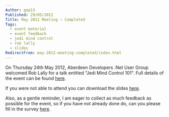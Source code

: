 ```yaml
---
Author: gep13
Published: 29/05/2012
Title: May 2012 Meeting – Completed
Tags:
  - event material
  - event feedback
  - jedi mind control
  - rob lally
  - slides
RedirectFrom: may-2012-meeting-completed/index.html
---
```


On Thursday 24th May 2012, Aberdeen Developers .Net User Group welcomed Rob Lally for a talk entitled "Jedi Mind Control 101". Full details of the event can be found [here](http://adnuguk-may2012.eventbrite.com/?ebtv=C).

If you were not able to attend you can download the slides [here](http://www.aberdeendevelopers.co.uk/Uploads/Meetings/jedi-mind-control-101.pdf).

Also, as a gentle reminder, I am eager to collect as much feedback as possible for the event, so if you have not already done do, can you please fill in the survey [here](http://www.surveymonkey.com/s/VZYMYXL).
